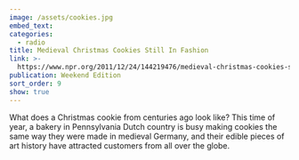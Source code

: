 ```yaml
---
image: /assets/cookies.jpg
embed_text: 
categories:
  - radio
title: Medieval Christmas Cookies Still In Fashion
link: >-
  https://www.npr.org/2011/12/24/144219476/medieval-christmas-cookies-still-in-fashion
publication: Weekend Edition
sort_order: 9
show: true
---
```


What does a Christmas cookie from centuries ago look like? This time of year, a bakery in Pennsylvania Dutch country is busy making cookies the same way they were made in medieval Germany, and their edible pieces of art history have attracted customers from all over the globe.
